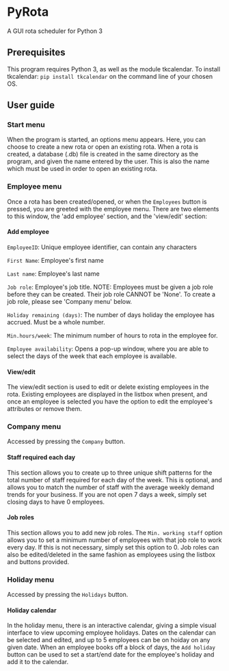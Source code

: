 # PyRota
A GUI rota scheduler for Python 3

## Prerequisites
This program requires Python 3, as well as the module tkcalendar.
To install tkcalendar: `pip install tkcalendar` on the command line of your chosen OS.

## User guide
### Start menu
When the program is started, an options menu appears. Here, you can choose to create a new rota or open an existing rota. When a rota is created, a database (.db) file is created in the same directory as the program, and given the name entered by the user. This is also the name which must be used in order to open an existing rota.

### Employee menu
Once a rota has been created/opened, or when the `Employees` button is pressed, you are greeted with the employee menu. There are two elements to this window, the 'add employee' section, and the 'view/edit' section:
#### Add employee
`EmployeeID`: Unique employee identifier, can contain any characters

`First Name`: Employee's first name

`Last name`: Employee's last name

`Job role`: Employee's job title. NOTE: Employees must be given a job role before they can be created. Their job role CANNOT be 'None'. To create a job role, please see 'Company menu' below.

`Holiday remaining (days)`: The number of days holiday the employee has accrued. Must be a whole number.

`Min.hours/week`: The minimum number of hours to rota in the employee for.

`Employee availability`: Opens a pop-up window, where you are able to select the days of the week that each employee is available.
#### View/edit
The view/edit section is used to edit or delete existing employees in the rota. Existing employees are displayed in the listbox when present, and once an employee is selected you have the option to edit the employee's attributes or remove them.

### Company menu
Accessed by pressing the `Company` button.
#### Staff required each day
This section allows you to create up to three unique shift patterns for the total number of staff required for each day of the week. This is optional, and allows you to match the number of staff with the average weekly demand trends for your business. If you are not open 7 days a week, simply set closing days to have 0 employees.
#### Job roles
This section allows you to add new job roles. The `Min. working staff` option allows you to set a minimum number of employees with that job role to work every day. If this is not necessary, simply set this option to 0. Job roles can also be edited/deleted in the same fashion as employees using the listbox and buttons provided.

### Holiday menu
Accessed by pressing the `Holidays` button.
#### Holiday calendar
In the holiday menu, there is an interactive calendar, giving a simple visual interface to view upcoming employee holidays. Dates on the calendar can be selected and edited, and up to 5 employees can be on hoiday on any given date. When an employee books off a block of days, the `Add holiday` button can be used to set a start/end date for the employee's holiday and add it to the calendar.
